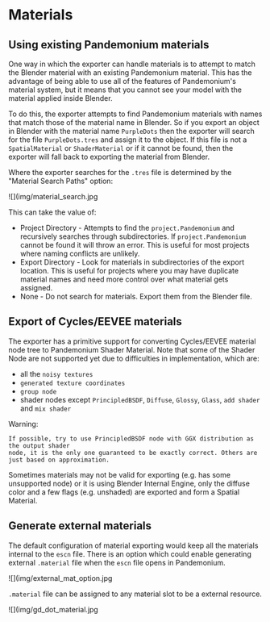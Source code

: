 Materials
=========

Using existing Pandemonium materials
------------------------------

One way in which the exporter can handle materials is to attempt to match
the Blender material with an existing Pandemonium material. This has the advantage of
being able to use all of the features of Pandemonium's material system, but it means
that you cannot see your model with the material applied inside Blender.

To do this, the exporter attempts to find Pandemonium materials with names that match
those of the material name in Blender. So if you export an object in Blender
with the material name `PurpleDots` then the exporter will search for the
file `PurpleDots.tres` and assign it to the object. If this file is not a
`SpatialMaterial` or `ShaderMaterial` or if it cannot be found, then the
exporter will fall back to exporting the material from Blender.


Where the exporter searches for the `.tres` file is determined by the "Material
Search Paths" option:

![](img/material_search.jpg

This can take the value of:
 - Project Directory - Attempts to find the `project.Pandemonium` and recursively
   searches through subdirectories. If `project.Pandemonium` cannot be found it
   will throw an error. This is useful for most projects where naming conflicts
   are unlikely.
 - Export Directory - Look for materials in subdirectories of the export
   location. This is useful for projects where you may have duplicate
   material names and need more control over what material gets assigned.
 - None - Do not search for materials. Export them from the Blender file.


Export of Cycles/EEVEE materials
--------------------------------

The exporter has a primitive support for converting Cycles/EEVEE material node tree
to Pandemonium Shader Material. Note that some of the Shader Node are not supported yet due to
difficulties in implementation, which are:

- all the `noisy textures`
- `generated texture coordinates`
- `group node`
- shader nodes except `PrincipledBSDF`, `Diffuse`, `Glossy`, `Glass`, `add shader` and `mix shader`

Warning:


    If possible, try to use PrincipledBSDF node with GGX distribution as the output shader
    node, it is the only one guaranteed to be exactly correct. Others are just based on approximation.

Sometimes materials may not be valid for exporting (e.g. has some unsupported node) or it
is using Blender Internal Engine, only the diffuse color and a few flags (e.g. unshaded) are
exported and form a Spatial Material.


Generate external materials
---------------------------

The default configuration of material exporting would keep all the materials internal to
the `escn` file. There is an option which could enable generating external `.material`
file when the `escn` file opens in Pandemonium.

![](img/external_mat_option.jpg

`.material` file can be assigned to any material slot to be a external resource.

![](img/gd_dot_material.jpg
